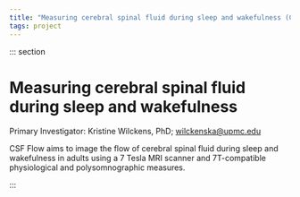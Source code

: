 ```yaml
---
title: "Measuring cerebral spinal fluid during sleep and wakefulness (CSF Flow Study)"
tags: project
---
```


::: section
# Measuring cerebral spinal fluid during sleep and wakefulness

Primary Investigator: Kristine Wilckens, PhD; wilckenska@upmc.edu

CSF Flow aims to image the flow of cerebral spinal fluid during sleep
and wakefulness in adults using a 7 Tesla MRI scanner and
7T-compatible physiological and polysomnographic measures.

:::
